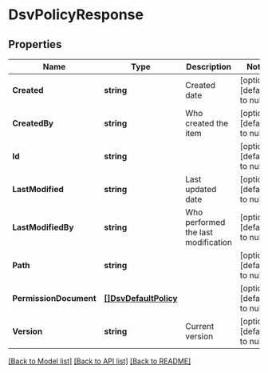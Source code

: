 # DsvPolicyResponse

## Properties
Name | Type | Description | Notes
------------ | ------------- | ------------- | -------------
**Created** | **string** | Created date | [optional] [default to null]
**CreatedBy** | **string** | Who created the item | [optional] [default to null]
**Id** | **string** |  | [optional] [default to null]
**LastModified** | **string** | Last updated date | [optional] [default to null]
**LastModifiedBy** | **string** | Who performed the last modification | [optional] [default to null]
**Path** | **string** |  | [optional] [default to null]
**PermissionDocument** | [**[]DsvDefaultPolicy**](DefaultPolicy.md) |  | [optional] [default to null]
**Version** | **string** | Current version | [optional] [default to null]

[[Back to Model list]](../README.md#documentation-for-models) [[Back to API list]](../README.md#documentation-for-api-endpoints) [[Back to README]](../README.md)

